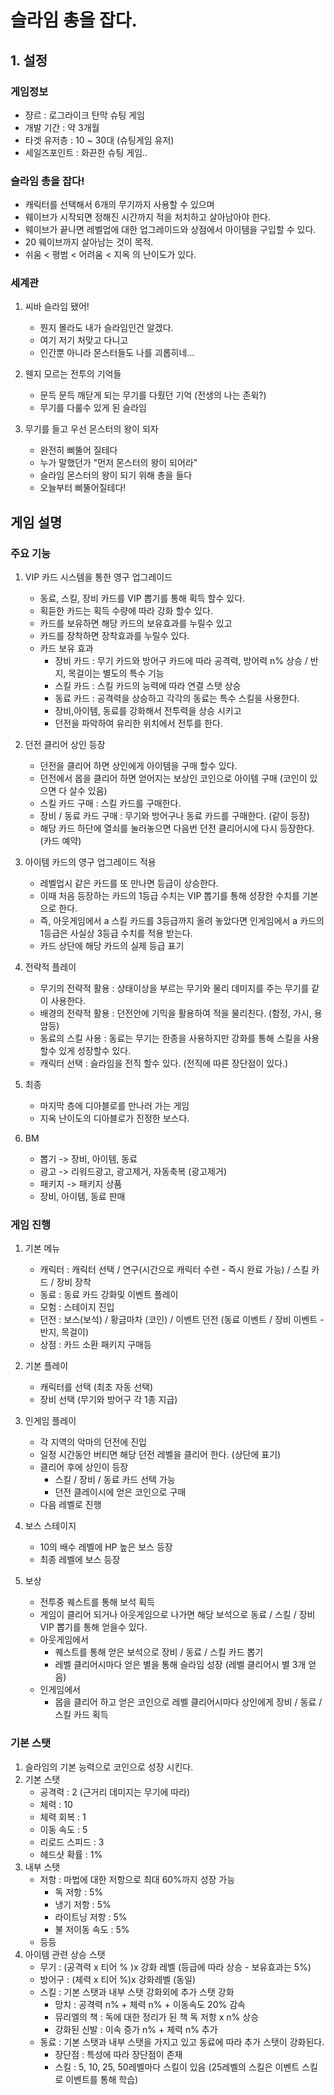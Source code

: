 # 슬라임 총을 잡다.
## 1. 설정
### 게임정보
- 쟝르 : 로그라이크 탄막 슈팅 게임
- 개발 기간 : 약 3개월
- 타겟 유저층 : 10 ~ 30대 (슈팅게임 유저)
- 세일즈포인트 : 화끈한 슈팅 게임..  

### 슬라임 총을 잡다!
- 캐릭터를 선택해서 6개의 무기까지 사용할 수 있으며
- 웨이브가 시작되면 정해진 시간까지 적을 처치하고 살아남아야 한다.
- 웨이브가 끝나면 레벨업에 대한 업그레이드와 상점에서 아이템을 구입할 수 있다.
- 20 웨이브까지 살아남는 것이 목적.
- 쉬움 < 평범 < 어려움 < 지옥 의 난이도가 있다.

### 세계관
1) 씨바 슬라임 됐어!
    - 뭔지 몰라도 내가 슬라임인건 알겠다.
    - 여기 저기 처맞고 다니고
    - 인간뿐 아니라 몬스터들도 나를 괴롭히네...
  
2) 웬지 모르는 전투의 기억들
    - 문득 문득 깨닫게 되는 무기를 다뤘던 기억 (전생의 나는 존윅?)
    - 무기를 다룰수 있게 된 슬라임 
  
3) 무기를 들고 우선 몬스터의 왕이 되자
    - 완전히 삐뚤어 질테다
    - 누가 말했던가 "먼저 몬스터의 왕이 되어라"
    - 슬라임 몬스터의 왕이 되기 위해 총을 들다
    - 오늘부터 삐뚤어질테다!

## 게임 설명
### 주요 기능
1) VIP 카드 시스템을 통한 영구 업그레이드
    - 동료, 스킬, 장비 카드를 VIP 뽑기를 통해 획득 할수 있다.
    - 획듣한 카드는 획득 수량에 따라 강화 할수 있다.
    - 카드를 보유하면 해당 카드의 보유효과를 누릴수 있고
    - 카드를 장착하면 장착효과를 누릴수 있다.
    - 카드 보유 효과
        - 장비 카드 : 무기 카드와 방어구 카드에 따라 공격력, 방어력 n% 상승 / 반지, 목걸이는 별도의 특수 기능
        - 스킬 카드 : 스킬 카드의 능력에 따라 연결 스탯 상승
        - 동료 카드 : 공격력을 상승하고 각각의 동료는 특수 스킬을 사용한다.  
        - 장비,아이템, 동료를 강화해서 전투력을 상승 시키고
      - 던전을 파악하여 유리한 위치에서 전투를 한다.

2) 던전 클리어 상인 등장
    - 던전을 클리어 하면 상인에게 아이템을 구매 할수 있다.
    - 던전에서 몹을 클리어 하면 얻어지는 보상인 코인으로 아이템 구매 (코인이 있으면 다 살수 있음)
    - 스킬 카드 구매 : 스킬 카드를 구매한다.
    - 장비 / 동료 카드 구매 : 무기와 방어구나 동료 카드를 구매한다. (같이 등장)
    - 해당 카드 하단에 열쇠를 눌러놓으면 다음번 던전 클리어시에 다시 등장한다. (카드 예약)   
3) 아이템 카드의 영구 업그레이드 적용
    - 레벨업시 같은 카드를 또 만나면 등급이 상승한다.
    - 이때 처음 등장하는 카드의 1등급 수치는 VIP 뽑기를 통해 성장한 수치를 기본으로 한다.
    - 즉, 아웃게임에서 a 스킬 카드를 3등급까지 올려 놓았다면 인게임에서 a 카드의 1등급은 사실상 3등급 수치를 적용 받는다.
    - 카드 상단에 해당 카드의 실제 등급 표기

4) 전략적 플레이    
    - 무기의 전략적 활용 : 상태이상을 부르는 무기와 물리 데미지를 주는 무기를 같이 사용한다.
    - 배경의 전략적 활용 : 던전안에 기믹을 활용하여 적을 물리친다. (함정, 가시, 용암등)
    - 동료의 스킬 사용 : 동료는 무기는 한종을 사용하지만 강화를 통해 스킬을 사용할수 있게 성장할수 있다.
    - 캐릭터 선택 : 슬라임을 전직 할수 있다. (전직에 따른 장단점이 있다.)
5) 최종
    - 마지막 층에 디아블로를 만나러 가는 게임
    - 지옥 난이도의 디아블로가 진정한 보스다.   
   
6) BM
    - 뽑기 -> 장비, 아이템, 동료
    - 광고 -> 리워드광고, 광고제거, 자동축복 (광고제거)
    - 패키지 -> 패키지 상품
    - 장비, 아이템, 동료 판매 

### 게임 진행 
1) 기본 메뉴
    - 캐릭터 : 캐릭터 선택 / 연구(시간으로 캐릭터 수련 - 즉시 완료 가능) / 스킬 카드 / 장비 장착
    - 동료 : 동료 카드 강화및 이벤트 플레이    
    - 모험 : 스테이지 진입
    - 던전 : 보스(보석) / 황금마차 (코인) / 이벤트 던전 (동료 이벤트 / 장비 이벤트 - 반지, 목걸이)
    - 상점 : 카드 소환 패키지 구매등

2) 기본 플레이
    - 캐릭터를 선택 (최초 자동 선택)
    - 장비 선택 (무기와 방어구 각 1종 지급)

3) 인게임 플레이
    - 각 지역의 악마의 던전에 진입
    - 일정 시간동안 버티면 해당 던전 레벨을 클리어 한다. (상단에 표기)
    - 클리어 후에 상인이 등장
        - 스킬 / 장비 / 동료 카드 선택 가능
        - 던전 클레이시에 얻은 코인으로 구매 
    - 다음 레벨로 진행

4) 보스 스테이지
    - 10의 배수 레벨에 HP 높은 보스 등장
    - 최종 레벨에 보스 등장   


5) 보상
    - 전투중 퀘스트를 통해 보석 획득
    - 게임이 클리어 되거나 아웃게임으로 나가면 해당 보석으로 동료 / 스킬 / 장비 VIP 뽑기를 통해 얻을수 있다.
    - 아웃게임에서
        - 퀘스트를 통해 얻은 보석으로 장비 / 동료 / 스킬 카드 뽑기
        - 레벨 클리어시마다 얻은 별을 통해 슬라임 성장 (레벨 클리어시 별 3개 얻음)
    - 인게임에서
        - 몹을 클리어 하고 얻은 코인으로 레벨 클리어시마다 상인에게 장비 / 동료 / 스킬 카드 획득  

### 기본 스탯
1) 슬라임의 기본 능력으로 코인으로 성장 시킨다.
2) 기본 스탯
    - 공격력 : 2 (근거리 데미지는 무기에 따라)
    - 체력 : 10
    - 체력 회복 : 1    
    - 이동 속도 : 5      
    - 리로드 스피드 : 3
    - 헤드샷 확률 : 1%
3) 내부 스탯
    - 저항 : 마법에 대한 저항으로 최대 60%까지 성장 가능
        -  독 저항 : 5%
        - 냉기 저항 : 5%
        - 라이트닝 저항 : 5%
        - 불 저이동 속도 : 5%
    - 등등       
4) 아이템 관련 상승 스탯
    - 무기 : (공격력 x 티어 % )x 강화 레벨 (등급에 따라 상승 - 보유효과는 5%)
    - 방어구 : (체력 x 티어 %)x 강화레벨 (동일)
    - 스킬 : 기본 스탯과 내부 스탯 강화외에 추가 스탯 강화
        - 망치 : 공격력 n% + 체력 n% + 이동속도 20% 감속
        - 뮤리엘의 책 : 독에 대한 정리가 된 책 독 저항 x n% 상승
        - 강화된 신발 : 이속 증가 n% + 체력 n% 추가   
    - 동료 : 기본 스탯과 내부 스탯을 가지고 있고 동료에 따라 추가 스탯이 강화된다.
        - 장단점 : 특성에 따라 장단점이 존재
        - 스킬 : 5, 10, 25, 50레벨마다 스킬이 있음 (25레벨의 스킬은 이벤트 스킬로 이벤트를 통해 학습)
